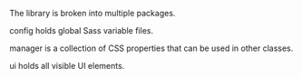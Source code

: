 The library is broken into multiple packages.

config holds global Sass variable files.

manager is a collection of CSS properties that can be used in other classes.

ui holds all visible UI elements.